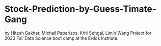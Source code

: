 # Stock-Prediction-by-Guess-Timate-Gang
  by Hitesh Gakhar, Michail Paparizos, Kriti Sehgal, Limin Wang
Project for 2023 Fall Data Science boot camp at the Erdos Institute. 
